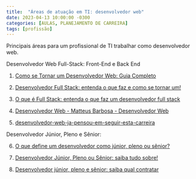 ```yaml
---
title:  "Áreas de atuação em TI: desenvolvedor web"
date: 2023-04-13 10:00:00 -0300
categories: [AULAS, PLANEJAMENTO DE CARREIRA]
tags: [profissão]
---
```

Principais áreas para um profissional de TI trabalhar como desenvolvedor web.

Desenvolvedor Web Full-Stack: Front-End e Back End

1. [Como se Tornar um Desenvolvedor Web: Guia Completo](https://www.hostinger.com.br/tutoriais/como-ser-um-desenvolvedor-web)

2. [Desenvolvedor Full Stack: entenda o que faz e como se tornar um!](https://blog.eseg.edu.br/desenvolvedor-full-stack/)

3. [O que é Full Stack: entenda o que faz um desenvolvedor full stack](https://kenzie.com.br/blog/full-stack-o-que-e/)

4. [Desenvolvedor Web - Matteus Barbosa - Desenvolvedor Web](https://matteus.dev/desenvolvedor-web/)

5. [desenvolvedor-web-ja-pensou-em-seguir-esta-carreira](https://inforchannel.com.br/2021/04/16/desenvolvedor-web-ja-pensou-em-seguir-essa-carreira/)

Desenvolvedor Júnior, Pleno e Sênior:

6. [O que define um desenvolvedor como júnior, pleno ou sênior?](https://www.treinaweb.com.br/blog/o-que-define-um-desenvolvedor-como-junior-pleno-ou-senior)

7. [Desenvolvedor Júnior, Pleno ou Sênior: saiba tudo sobre!](https://rhtech.geekhunter.com.br/desenvolvedor-e-junior-pleno-ou-senior/)

8. [Desenvolvedor júnior, pleno e sênior: saiba qual contratar](https://blog.revelo.com.br/desenvolvedor-saiba-qual-nivel-contratar)
